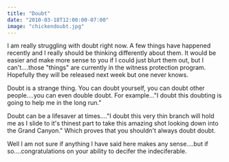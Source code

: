 ```yaml
---
title: "Doubt"
date: "2010-03-18T12:00:00-07:00"
image: "chickendoubt.jpg"
---
```


I am really struggling with doubt right now. A few things have happened recently and I really should be thinking differently about them. It would be easier and make more sense to you if I could just blurt them out, but I can't....those "things" are currently in the witness protection program. Hopefully they will be released next week but one never knows.

Doubt is a strange thing. You can doubt yourself, you can doubt other people....you can even double doubt. For example..."I doubt this doubting is going to help me in the long run."

Doubt can be a lifesaver at times...."I doubt this very thin branch will hold me as I slide to it's thinest part to take this amazing shot looking down into the Grand Canyon." Which proves that you shouldn't always doubt doubt.

Well I am not sure if anything I have said here makes any sense....but if so....congratulations on your ability to decifer the indeciferable.